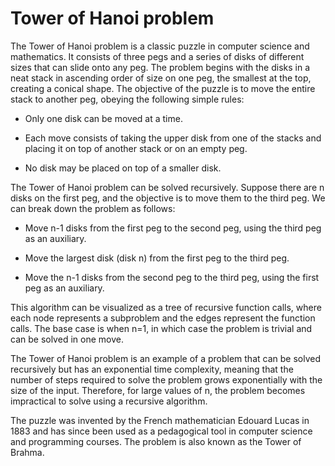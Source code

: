 # Tower of Hanoi problem

The Tower of Hanoi problem is a classic puzzle in computer science and mathematics. It consists of three pegs and a series of disks of different sizes that can slide onto any peg. The problem begins with the disks in a neat stack in ascending order of size on one peg, the smallest at the top, creating a conical shape. The objective of the puzzle is to move the entire stack to another peg, obeying the following simple rules:

* Only one disk can be moved at a time.

* Each move consists of taking the upper disk from one of the stacks and placing it on top of another stack or on an empty peg.

* No disk may be placed on top of a smaller disk.

The Tower of Hanoi problem can be solved recursively. Suppose there are n disks on the first peg, and the objective is to move them to the third peg. We can break down the problem as follows:

* Move n-1 disks from the first peg to the second peg, using the third peg as an auxiliary.

* Move the largest disk (disk n) from the first peg to the third peg.

* Move the n-1 disks from the second peg to the third peg, using the first peg as an auxiliary.

This algorithm can be visualized as a tree of recursive function calls, where each node represents a subproblem and the edges represent the function calls. The base case is when n=1, in which case the problem is trivial and can be solved in one move.

The Tower of Hanoi problem is an example of a problem that can be solved recursively but has an exponential time complexity, meaning that the number of steps required to solve the problem grows exponentially with the size of the input. Therefore, for large values of n, the problem becomes impractical to solve using a recursive algorithm.

The puzzle was invented by the French mathematician Edouard Lucas in 1883 and has since been used as a pedagogical tool in computer science and programming courses. The problem is also known as the Tower of Brahma. 